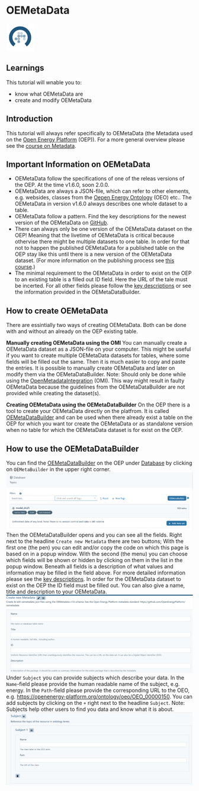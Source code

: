 # OEMetaData

<!-- keep img below title and without align="left"  -->
<img src="https://raw.githubusercontent.com/OpenEnergyPlatform/academy/develop/docs/data/img/OEP_logo_2_no_text.svg" alt="OpenEnergy Platform" height="75" width="75" />

## Learnings
This tutorial will wnable you to:

- know what OEMetaData are
- create and modify OEMetaData

## Introduction

This tutorial will always refer specifically to OEMetaData (the Metadata used on the [Open Energy Platform](https://openenergyplatform.org/) (OEP)). For a more general overview please see the [course on Metadata](https://openenergyplatform.github.io/academy/courses/07_metadata/).

## Important Information on OEMetaData

- OEMetaData follow the specifications of one of the releas versions of the OEP. At the time v1.6.0, soon 2.0.0.
- OEMetaData are always a JSON-file, which can refer to other elements, e.g. websides, classes from the [Oepen Energy Ontology](https://openenergyplatform.org/viewer/oeo/) (OEO) etc.. The OEMetaData in version v1.6.0 always describes one whole dataset to a table. 
- OEMetaData follow a pattern. Find the key descriptions for the newest version of the OEMetaData on [GitHub](https://github.com/OpenEnergyPlatform/oemetadata/blob/develop/metadata/v160/metadata_key_description.md).
- There can always only be one version of the OEMetaData dataset on the OEP! Meaning that the livetime of OEMetaData is critical because othervise there might be multiple datasets to one table. In order for that not to happen the published OEMetaData for a published table on the OEP stay like this until there is a new version of the OEMetaData dataset. (For more information on the publishing process see [this course](https://openenergyplatform.github.io/academy/courses/04_upload/).)  
- The minimal requirement to the OEMetaData in order to exist on the OEP to an existing table is a filled out ID field. Here the URL of the tale must be incerted. For all other fields please follow the [key descriptions](https://github.com/OpenEnergyPlatform/oemetadata/blob/develop/metadata/v160/metadata_key_description.md) or see the information provided in the OEMetaDataBuilder.

## How to create OEMetaData

There are essintially two ways of creating OEMetaData. Both can be done with and without an already on the OEP existing table.

**Manually creating OEMetaData using the OMI**
You can manually create a OEMetaData dataset as a JSON-file on your computer. This might be useful if you want to create multiple OEMetaData datasets for tables, where some fields will be filled out the same. Then it is much easier to copy and paste the entries. It is possible to manually create OEMetaData and later on modify them via the OEMetaDataBuilder.
Note: Should only be done while using the [OpenMetadataIntegration](https://github.com/OpenEnergyPlatform/omi) (OMI). This way might result in faulty OEMetaData because the guidelines from the OEMetaDataBuilder are not provided while creating the dataset(s).

**Creating OEMetaData using the OEMetaDataBuilder**
On the OEP there is a tool to create your OEMetaData directly on the platfrom. It is called [OEMetaDataBuilder](https://openenergyplatform.org/dataedit/oemetabuilder/) and can be used when there already exist a table on the OEP for which you want tor create the OEMetaData or as standalone version when no table for which the OEMetaData dataset is for exist on the OEP.

## How to use the OEMetaDataBuilder

You can find the [OEMetaDataBuilder](https://openenergyplatform.org/dataedit/oemetabuilder/) on the OEP under [Database](https://openenergyplatform.org/dataedit/schemas) by clicking on `OEMetaBuilder` in the upper right corner. 
![Database](images/Screenshots_OEMetaData/0_Database.png)
Then the OEMetaDataBuilder opens and you can see all the fields. Right next to the headline `Create new Metadata` there are two buttons; With the first one (the pen) you can edit and/or copy the code on which this page is based on in a popup window. With the second (the menu) you can choose which fields will be shown or hidden by clicking on them in the list in the popup window. Beneath all fields is a description of what values and information may be filled in the field above. For more detailed information please see the [key descriptions](https://github.com/OpenEnergyPlatform/oemetadata/blob/develop/metadata/v160/metadata_key_description.md). 
In order for the OEMetaData dataset to exist on the OEP the ID field must be filled out. You can also give a name, title and description to your OEMetaData.
![Anfang](images/Screenshots_OEMetaData/1_Anfang.png)
Under `Subject` you can provide subjects which describe your data. In the `Name`-field please provide the human readable name of the subject, e.g. energy. In the `Path`-field please provide the corresponding URL to the OEO, e.g. https://openenergy-platform.org/ontology/oeo/OEO_00000150. You can add subjects by clicking on the `+` right next to the headline `Subject`. Note: Subjects help other users to find you data and know what it is about.
![Subject](images/Screenshots_OEMetaData/2_Subject.png)